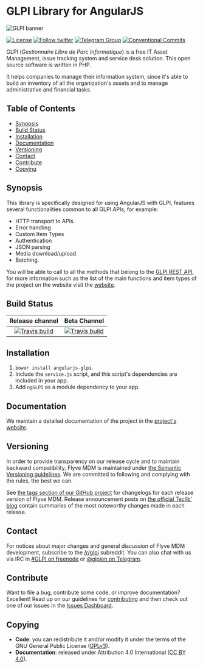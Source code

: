 # GLPI Library for AngularJS

![GLPI banner](https://user-images.githubusercontent.com/29282308/31666160-8ad74b1a-b34b-11e7-839b-043255af4f58.png)

[![License](https://img.shields.io/github/license/glpi-project/angularjs-glpi.svg?&label=License)](https://github.com/glpi-project/angularjs-glpi/blob/master/LICENSE.md)
[![Follow twitter](https://img.shields.io/twitter/follow/GLPI_PROJECT.svg?style=social&label=Twitter&style=flat-square)](https://twitter.com/GLPI_PROJECT)
[![Telegram Group](https://img.shields.io/badge/Telegram-Group-blue.svg)](https://t.me/glpien)
[![Conventional Commits](https://img.shields.io/badge/Conventional%20Commits-1.0.0-yellow.svg)](https://conventionalcommits.org)

GLPI (_Gestionnaire Libre de Parc Informatique_) is a free IT Asset Management, issue tracking system and service desk solution. This open source software is written in PHP.

It helps companies to manage their information system, since it's able to build an inventory of all the organization's assets and to manage administrative and financial tasks.

## Table of Contents

* [Synopsis](#synopsis)
* [Build Status](#build-status)
* [Installation](#installation)
* [Documentation](#documentation)
* [Versioning](#versioning)
* [Contact](#contact)
* [Contribute](#contribute)
* [Copying](#copying)

## Synopsis

This library is specifically designed for using AngularJS with GLPI, features several functionalities common to all GLPI APIs, for example:

* HTTP transport to APIs.
* Error handling
* Custom Item Types
* Authentication
* JSON parsing
* Media download/upload
* Batching.

You will be able to call to all the methods that belong to the [GLPI REST API](https://dev.flyve.org/glpi/apirest.php), for more information such as the list of the main functions and item types of the project on the website visit the [website](http://glpi-project.github.io/angularjs-glpi/).

## Build Status

|**Release channel**|**Beta Channel**|
|:---:|:---:|
|[![Travis build](https://api.travis-ci.org/glpi-project/angularjs-glpi.svg?branch=master)](https://travis-ci.org/glpi-project/angularjs-glpi)|[![Travis build](https://api.travis-ci.org/glpi-project/angularjs-glpi.svg?branch=develop)](https://travis-ci.org/glpi-project/angularjs-glpi)|

## Installation

1. `bower install angularjs-glpi`.
1. Include the `service.js` script, and this script's dependencies are included in your app.
1. Add `ngGLPI` as a module dependency to your app.

## Documentation

We maintain a detailed documentation of the project in the [project's website](http://glpi-project.github.io/angularjs-glpi/).

## Versioning

In order to provide transparency on our release cycle and to maintain backward compatibility, Flyve MDM is maintained under [the Semantic Versioning guidelines](http://semver.org/). We are committed to following and complying with the rules, the best we can.

See [the tags section of our GitHub project](https://github.com/glpi-project/angularjs-glpi/tags) for changelogs for each release version of Flyve MDM. Release announcement posts on [the official Teclib' blog](http://www.teclib-edition.com/en/communities/blog-posts/) contain summaries of the most noteworthy changes made in each release.

## Contact

For notices about major changes and general discussion of Flyve MDM development, subscribe to the [/r/glpi](https://www.reddit.com/r/glpi/) subreddit.
You can also chat with us via IRC in [#GLPI on freenode](http://webchat.freenode.net/?channels=GLPI) or [@glpien on Telegram](https://t.me/glpien).

## Contribute

Want to file a bug, contribute some code, or improve documentation? Excellent! Read up on our
guidelines for [contributing](./CONTRIBUTING.md) and then check out one of our issues in the [Issues Dashboard](https://github.com/glpi-project/angularjs-glpi/issues).

## Copying

* **Code**: you can redistribute it and/or modify
    it under the terms of the GNU General Public License ([GPLv3](https://www.gnu.org/licenses/gpl-3.0.en.html)).
* **Documentation**: released under Attribution 4.0 International ([CC BY 4.0](https://creativecommons.org/licenses/by/4.0/)).

